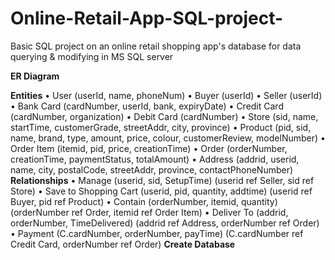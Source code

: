 # Online-Retail-App-SQL-project-
Basic SQL project on an online retail shopping app's database for data querying &amp; modifying in MS SQL server

**ER Diagram**
 
**Entities**
•	User (userId, name, phoneNum)
•	Buyer (userId)
•	Seller (userId)
•	Bank Card (cardNumber, userId, bank, expiryDate)
•	Credit Card (cardNumber, organization)
•	Debit Card (cardNumber)
•	Store (sid, name, startTime, customerGrade, streetAddr, city, province)
•	Product (pid, sid, name, brand, type, amount, price, colour, customerReview, modelNumber)
•	Order Item (itemid, pid, price, creationTime)
•	Order (orderNumber, creationTime, paymentStatus, totalAmount)
•	Address (addrid, userid, name, city, postalCode, streetAddr, province, contactPhoneNumber)
**Relationships**
•	Manage (userid, sid, SetupTime) (userid ref Seller, sid ref Store)
•	Save to Shopping Cart (userid, pid, quantity, addtime) (userid ref Buyer, pid ref Product)
•	Contain (orderNumber, itemid, quantity) (orderNumber ref Order, itemid ref Order Item)
•	Deliver To (addrid, orderNumber, TimeDelivered) (addrid ref Address, orderNumber ref Order)
•	Payment (C.cardNumber, orderNumber, payTime) (C.cardNumber ref Credit Card, orderNumber ref Order)
**Create Database**

